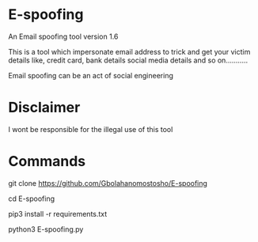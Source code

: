 # E-spoofing
 

  An Email spoofing tool version 1.6


 This is a tool which impersonate email address to trick and get your victim 
 details like, credit card, bank details
 social media details and so on........... 

 
 Email spoofing can be an act of social engineering

 
# Disclaimer




  I wont be responsible for the illegal use of this tool





# Commands


 


 git clone https://github.com/Gbolahanomostosho/E-spoofing



 cd E-spoofing




 pip3 install -r requirements.txt


 
 python3 E-spoofing.py
 




